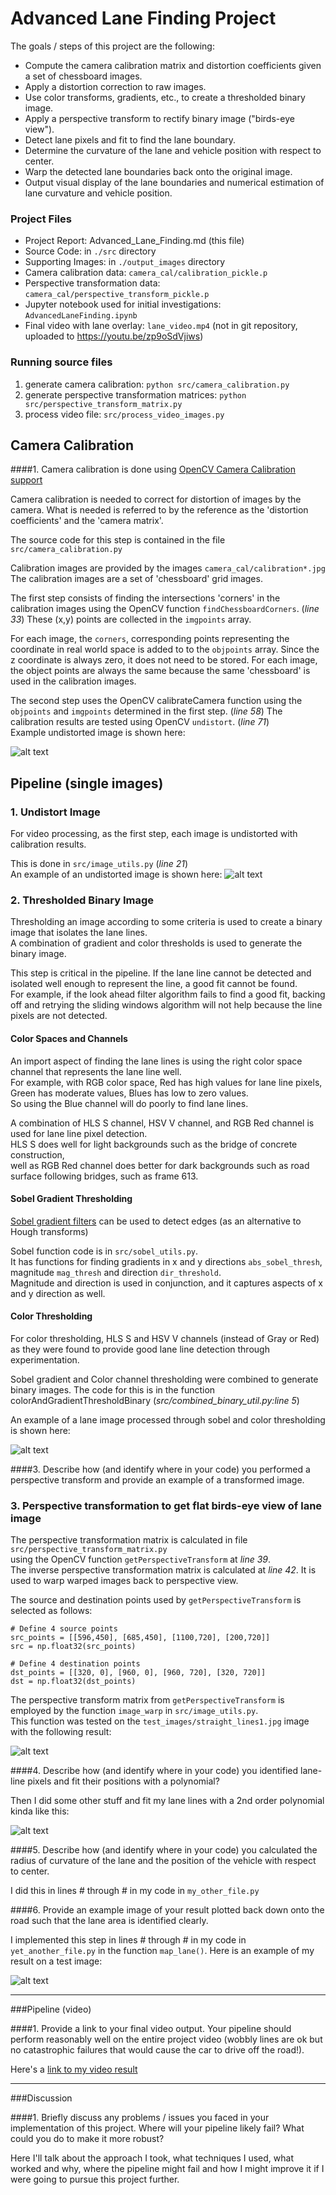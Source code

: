
# Advanced Lane Finding Project

The goals / steps of this project are the following:

* Compute the camera calibration matrix and distortion coefficients given a set of chessboard images.
* Apply a distortion correction to raw images.
* Use color transforms, gradients, etc., to create a thresholded binary image.
* Apply a perspective transform to rectify binary image ("birds-eye view").
* Detect lane pixels and fit to find the lane boundary.
* Determine the curvature of the lane and vehicle position with respect to center.
* Warp the detected lane boundaries back onto the original image.
* Output visual display of the lane boundaries and numerical estimation of lane curvature and vehicle position.

### Project Files

- Project Report: Advanced_Lane_Finding.md (this file)
- Source Code: in `./src` directory
- Supporting Images: in `./output_images` directory
- Camera calibration data: `camera_cal/calibration_pickle.p`
- Perspective transformation data: `camera_cal/perspective_transform_pickle.p`
- Jupyter notebook used for initial investigations: `AdvancedLaneFinding.ipynb`
- Final video with lane overlay: `lane_video.mp4` (not in git repository, uploaded to https://youtu.be/zp9oSdVjiws)

### Running source files
1. generate camera calibration: `python src/camera_calibration.py`
2. generate perspective transformation matrices: `python src/perspective_transform_matrix.py`
3. process video file: `src/process_video_images.py`

[//]: # (Image References)

[image1]: ./output_images/camera_calibration.jpg "Camera Calibration"
[image2]: ./output_images/straight_lines1_undistort.jpg "Road Image Undistorted"
[image3]: ./output_images/combined_sobel_and_color_binary.jpg "Combined Sobel and Color Binary Example"
[image4]: ./output_images/perspective_transform_test.jpg "Warp Example"
[image5]: ./examples/color_fit_lines.jpg "Fit Visual"
[image6]: ./examples/example_output.jpg "Output"
[video1]: ./project_video.mp4 "Video"

## Camera Calibration

####1. Camera calibration is done using [OpenCV Camera Calibration support](http://docs.opencv.org/3.0-beta/doc/py_tutorials/py_calib3d/py_calibration/py_calibration.html#calibration)

Camera calibration is needed to correct for distortion of images by the camera.
What is needed is referred to by the reference as the 'distortion coefficients' and the 'camera matrix'.

The source code for this step is contained in the file `src/camera_calibration.py`

Calibration images are provided by the images `camera_cal/calibration*.jpg`
The calibration images are a set of 'chessboard' grid images. 

The first step consists of finding the intersections 'corners' in the calibration images using the OpenCV function `findChessboardCorners`. (_line 33_)
These (x,y) points are collected in the `imgpoints` array.

For each image, the `corners`, corresponding points representing the coordinate in real world space is added to to 
the `objpoints` array. 
Since the z coordinate is always zero, it does not need to be stored.
For each image, the object points are always the same because the same 'chessboard' is used in the calibration images.

The second step uses the OpenCV calibrateCamera function using the `objpoints` and `imgpoints` determined in the first step. (_line 58_)
The calibration results are tested using OpenCV `undistort`. (_line 71_)  
Example undistorted image is shown here:

![alt text][image1]

## Pipeline (single images)

### 1. Undistort Image
For video processing, as the first step, each image is undistorted with calibration results.

This is done in `src/image_utils.py` (_line 21_)  
An example of an undistorted image is shown here:
![alt text][image2]

### 2. Thresholded Binary Image
Thresholding an image according to some criteria is used to create a binary image that isolates the lane lines.  
A combination of gradient and color thresholds is used to generate the binary image.

This step is critical in the pipeline.
If the lane line cannot be detected and isolated well enough to represent the line, a good fit cannot be found.  
For example, if the look ahead filter algorithm fails to find a good fit, 
backing off and retrying the sliding windows algorithm will not help because the line pixels are not detected.

#### Color Spaces and Channels
An import aspect of finding the lane lines is using the right color space channel that represents the lane line well.  
For example, with RGB color space, Red has high values for lane line pixels, Green has moderate values, Blues has low to zero values.  
So using the Blue channel will do poorly to find lane lines.

A combination of HLS S channel, HSV V channel, and RGB Red channel is used for lane line pixel detection.  
HLS S does well for light backgrounds such as the bridge of concrete construction,  
well as RGB Red channel does better for dark backgrounds such as road surface following bridges, such as frame 613.

#### Sobel Gradient Thresholding
[Sobel gradient filters](http://docs.opencv.org/3.0-beta/doc/py_tutorials/py_imgproc/py_gradients/py_gradients.html)
can be used to detect edges (as an alternative to Hough transforms)

Sobel function code is in `src/sobel_utils.py`.  
It has functions for finding gradients in x and y directions `abs_sobel_thresh`,  
magnitude `mag_thresh` and direction `dir_threshold`.  
Magnitude and direction is used in conjunction, and it captures aspects of x and y direction as well.

#### Color Thresholding
For color thresholding, HLS S and HSV V channels (instead of Gray or Red) as they were found to provide good lane line detection
through experimentation.

Sobel gradient and Color channel thresholding were combined to generate binary images.
The code for this is in the function colorAndGradientThresholdBinary (_src/combined_binary_util.py:line 5_)

An example of a lane image processed through sobel and color thresholding is shown here:

![alt text][image3]

####3. Describe how (and identify where in your code) you performed a perspective transform and provide an example of a transformed image.
### 3. Perspective transformation to get flat birds-eye view of lane image

The perspective transformation matrix is calculated in file `src/perspective_transform_matrix.py`  
using the OpenCV function `getPerspectiveTransform` at _line 39_.  
The inverse perspective transformation matrix is calculated at _line 42_. It is used to warp warped images back to perspective view.

The source and destination points used by `getPerspectiveTransform` is selected as follows:

```
# Define 4 source points 
src_points = [[596,450], [685,450], [1100,720], [200,720]]
src = np.float32(src_points)

# Define 4 destination points
dst_points = [[320, 0], [960, 0], [960, 720], [320, 720]]
dst = np.float32(dst_points)
```

The perspective transform matrix from `getPerspectiveTransform` is employed by the function `image_warp` in `src/image_utils.py`.  
This function was tested on the `test_images/straight_lines1.jpg` image with the following result:

![alt text][image4]

####4. Describe how (and identify where in your code) you identified lane-line pixels and fit their positions with a polynomial?

Then I did some other stuff and fit my lane lines with a 2nd order polynomial kinda like this:

![alt text][image5]

####5. Describe how (and identify where in your code) you calculated the radius of curvature of the lane and the position of the vehicle with respect to center.

I did this in lines # through # in my code in `my_other_file.py`

####6. Provide an example image of your result plotted back down onto the road such that the lane area is identified clearly.

I implemented this step in lines # through # in my code in `yet_another_file.py` in the function `map_lane()`.  Here is an example of my result on a test image:

![alt text][image6]

---

###Pipeline (video)

####1. Provide a link to your final video output.  Your pipeline should perform reasonably well on the entire project video (wobbly lines are ok but no catastrophic failures that would cause the car to drive off the road!).

Here's a [link to my video result](./project_video.mp4)

---

###Discussion

####1. Briefly discuss any problems / issues you faced in your implementation of this project.  Where will your pipeline likely fail?  What could you do to make it more robust?

Here I'll talk about the approach I took, what techniques I used, what worked and why, where the pipeline might fail and how I might improve it if I were going to pursue this project further.  

